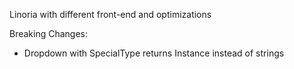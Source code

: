 Linoria with different front-end and optimizations

Breaking Changes:
- Dropdown with SpecialType returns Instance instead of strings
